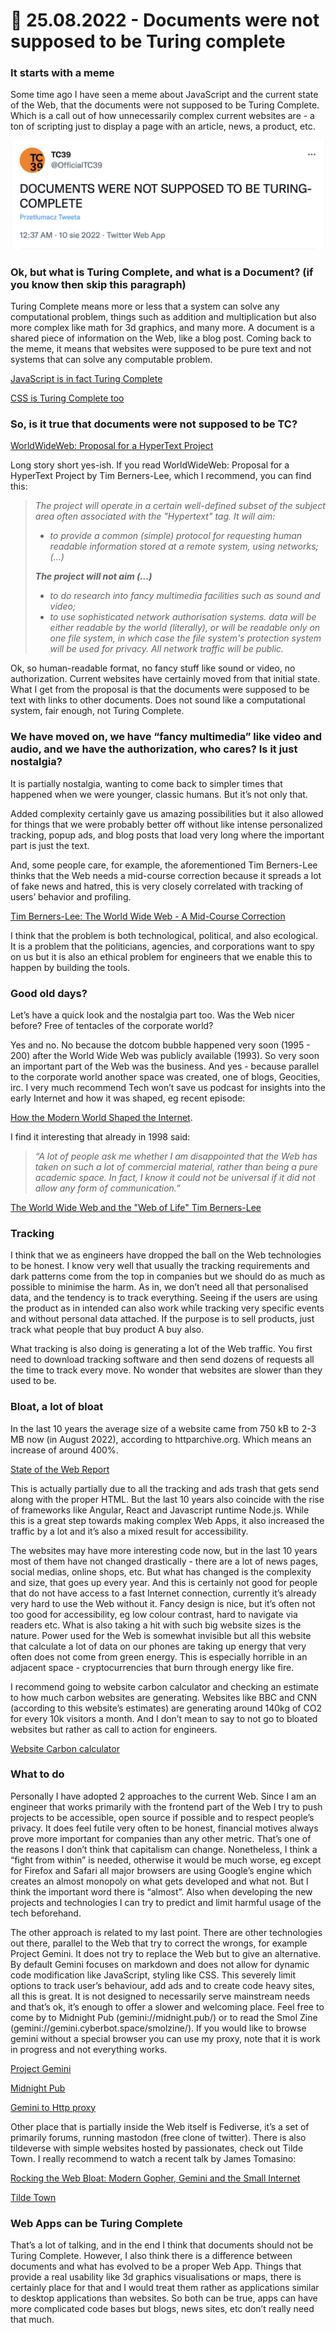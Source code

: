 # 💛 25.08.2022 - Documents were not supposed to be Turing complete

### It starts with a meme

Some time ago I have seen a meme about JavaScript and the current state of the Web, that the documents were not supposed to be Turing Complete. Which is a call out of how unnecessarily complex current websites are - a ton of scripting just to display a page with an article, news, a product, etc.

![js documents tweet](images/js-documents-tc.png)

### Ok, but what is Turing Complete, and what is a Document? (if you know then skip this paragraph)

Turing Complete means more or less that a system can solve any computational problem, things such as addition and multiplication but also more complex like math for 3d graphics, and many more. A document is a shared piece of information on the Web, like a blog post. Coming back to the meme, it means that websites were supposed to be pure text and not systems that can solve any computable problem.

[JavaScript is in fact Turing Complete](https://www.freecodecamp.org/news/javascript-is-turing-complete-explained-41a34287d263/#:~:text=Now%20if%20you%20think%20about,That%27s%20it!)

[CSS is Turing Complete too](https://stackoverflow.com/questions/2497146/is-css-turing-complete)

### So, is it true that documents were not supposed to be TC?

[WorldWideWeb: Proposal for a HyperText Project](https://www.w3.org/Proposal.html)

Long story short yes-ish. If you read WorldWideWeb: Proposal for a HyperText Project by Tim Berners-Lee, which I recommend, you can find this:

> _The project will operate in a certain well-defined subset of the subject area often associated with the "Hypertext" tag. It will aim:_
>
> - _to provide a common (simple) protocol for requesting human readable information stored at a remote system, using networks; (…)_
>
> **_The project will not aim (…)_**
>
> - _to do research into fancy multimedia facilities such as sound and video;_
> - _to use sophisticated network authorisation systems. data will be either readable by the world (literally), or will be readable only on one file system, in which case the file system's protection system will be used for privacy. All network traffic will be public._

Ok, so human-readable format, no fancy stuff like sound or video, no authorization. Current websites have certainly moved from that initial state. What I get from the proposal is that the documents were supposed to be text with links to other documents. Does not sound like a computational system, fair enough, not Turing Complete.

### We have moved on, we have “fancy multimedia” like video and audio, and we have the authorization, who cares? Is it just nostalgia?

It is partially nostalgia, wanting to come back to simpler times that happened when we were younger, classic humans. But it’s not only that.

Added complexity certainly gave us amazing possibilities but it also allowed for things that we were probably better off without like intense personalized tracking, popup ads, and blog posts that load very long where the important part is just the text.

And, some people care, for example, the aforementioned Tim Berners-Lee thinks that the Web needs a mid-course correction because it spreads a lot of fake news and hatred, this is very closely correlated with tracking of users’ behavior and profiling.

[Tim Berners-Lee: The World Wide Web - A Mid-Course Correction](https://www.youtube.com/watch?v=zdyrjxa00DE)

I think that the problem is both technological, political, and also ecological. It is a problem that the politicians, agencies, and corporations want to spy on us but it is also an ethical problem for engineers that we enable this to happen by building the tools.

### **Good old days?**

Let’s have a quick look and the nostalgia part too. Was the Web nicer before? Free of tentacles of the corporate world?

Yes and no. No because the dotcom bubble happened very soon (1995 - 200) after the World Wide Web was publicly available (1993). So very soon an important part of the Web was the business. And yes - because parallel to the corporate world another space was created, one of blogs, Geocities, irc. I very much recommend Tech won’t save us podcast for insights into the early Internet and how it was shaped, eg recent episode:

[How the Modern World Shaped the Internet](https://open.spotify.com/episode/2XhXLQm7fv4twUGy1y5Ji5?si=8acdb4c174a94b41).

I find it interesting that already in 1998 said:

> _“A lot of people ask me whether I am disappointed that the Web has taken on such a lot of commercial material, rather than being a pure academic space. In fact, I know it could not be universal if it did not allow any form of communication.”_

[The World Wide Web and the "Web of Life" Tim Berners-Lee](https://www.w3.org/People/Berners-Lee/UU.html)

### Tracking

I think that we as engineers have dropped the ball on the Web technologies to be honest. I know very well that usually the tracking requirements and dark patterns come from the top in companies but we should do as much as possible to minimise the harm. As in, we don’t need all that personalised data, and the tendency is to track everything. Seeing if the users are using the product as in intended can also work while tracking very specific events and without personal data attached. If the purpose is to sell products, just track what people that buy product A buy also.

What tracking is also doing is generating a lot of the Web traffic. You first need to download tracking software and then send dozens of requests all the time to track every move. No wonder that websites are slower than they used to be.

### Bloat, a lot of bloat

In the last 10 years the average size of a website came from 750 kB to 2-3 MB now (in August 2022), according to httparchive.org. Which means an increase of around 400%.

[State of the Web Report](https://httparchive.org/reports/state-of-the-web)

This is actually partially due to all the tracking and ads trash that gets send along with the proper HTML. But the last 10 years also coincide with the rise of frameworks like Angular, React and Javascript runtime Node.js. While this is a great step towards making complex Web Apps, it also increased the traffic by a lot and it’s also a mixed result for accessibility.

The websites may have more interesting code now, but in the last 10 years most of them have not changed drastically - there are a lot of news pages, social medias, online shops, etc. But what has changed is the complexity and size, that goes up every year. And this is certainly not good for people that do not have access to a fast Internet connection, currently it’s already very hard to use the Web without it. Fancy design is nice, but it’s often not too good for accessibility, eg low colour contrast, hard to navigate via readers etc. What is also taking a hit with such big website sizes is the nature. Power used for the Web is somewhat invisible but all this website that calculate a lot of data on our phones are taking up energy that very often does not come from green energy. This is especially horrible in an adjacent space - cryptocurrencies that burn through energy like fire.

I recommend going to website carbon calculator and checking an estimate to how much carbon websites are generating. Websites like BBC and CNN (according to this website’s estimates) are generating around 140kg of CO2 for every 10k visitors a month. And I don’t mean to say to not go to bloated websites but rather as call to action for engineers.

[Website Carbon calculator](https://www.websitecarbon.com/)

### What to do

Personally I have adopted 2 approaches to the current Web. Since I am an engineer that works primarily with the frontend part of the Web I try to push projects to be accessible, open source if possible and to respect people’s privacy. It does feel futile very often to be honest, financial motives always prove more important for companies than any other metric. That’s one of the reasons I don’t think that capitalism can change. Nonetheless, I think a “fight from within” is needed, otherwise it would be much worse, eg except for Firefox and Safari all major browsers are using Google’s engine which creates an almost monopoly on what gets developed and what not. But I think the important word there is “almost”. Also when developing the new projects and technologies I can try to predict and limit harmful usage of the tech beforehand.

The other approach is related to my last point. There are other technologies out there, parallel to the Web that try to correct the wrongs, for example Project Gemini. It does not try to replace the Web but to give an alternative. By default Gemini focuses on markdown and does not allow for dynamic code modification like JavaScript, styling like CSS. This severely limit options to track user’s behaviour, add ads and to create code heavy sites, all this is great. It is not designed to necessarily serve mainstream needs and that’s ok, it’s enough to offer a slower and welcoming place. Feel free to come by to Midnight Pub (gemini://midnight.pub/) or to read the Smol Zine (gemini://gemini.cyberbot.space/smolzine/). If you would like to browse gemini without a special browser you can use my proxy, note that it is work in progress and not everything works.

[Project Gemini](https://gemini.circumlunar.space/)

[Midnight Pub](https://midnight.pub/)

[Gemini to Http proxy](https://github.com/mayakarabula/gemini-proxy)

Other place that is partially inside the Web itself is Fediverse, it’s a set of primarily forums, running mastodon (free clone of twitter). There is also tildeverse with simple websites hosted by passionates, check out Tilde Town. I really recommend to watch a recent talk by James Tomasino:

[Rocking the Web Bloat: Modern Gopher, Gemini and the Small Internet](https://www.youtube.com/watch?v=I2Q35uFCq8Q)

[Tilde Town](https://tilde.town/)

### Web Apps can be Turing Complete

That’s a lot of talking, and in the end I think that documents should not be Turing Complete. However, I also think there is a difference between documents and what has evolved to be a proper Web App. Things that provide a real usability like 3d graphics visualisations or maps, there is certainly place for that and I would treat them rather as applications similar to desktop applications than websites. So both can be true, apps can have more complicated code bases but blogs, news sites, etc don’t really need that much.
